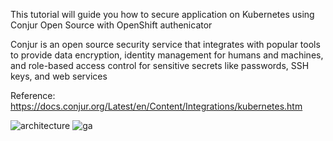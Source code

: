 This tutorial will guide you how to secure application on Kubernetes using Conjur Open Source with OpenShift authenicator

Conjur is an open source security service that integrates with popular tools to provide data encryption, identity management for humans and machines, and role-based access control for sensitive secrets like passwords, SSH keys, and web services

Reference: https://docs.conjur.org/Latest/en/Content/Integrations/kubernetes.htm

![architecture](https://docs.conjur.org/Latest/en/Content/Images/Integrations/openshift-oss-integration-arch.jpg)
![ga](https://ga-beacon-226104.appspot.com/UA-131132287-1/conjur-oss-8s-openshift?pixel&useReferer)
